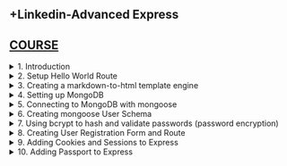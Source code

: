## +Linkedin-Advanced Express

## [COURSE](https://www.linkedin.com/learning/advanced-express/tackle-any-project-with-express?resume=false)

<details>
<summary>1. Introduction </summary>

# Introduction

## Check Node Version

```x
node -v
```

## Check NPM Version

```x
npm -v
```

## Install NPM

```x
sudo npm install -g npm@latest
```

## Initialize npm

```x
npm init -y
```

## Install Express and Nodemon

```x
npm install --save express nodemon
```

## Setup package.json file

```json
{
  "name": "app",
  "version": "1.0.0",
  "main": "index.js",
  "scripts": {
    "test": "echo \"Error: no test specified\" && exit 1",
    "start": "nodemon server.js"
  },
  "keywords": [],
  "author": "",
  "license": "ISC",
  "description": "",
  "dependencies": {
    "express": "^4.19.2",
    "nodemon": "^3.1.4"
  }
}
```

## Run Server

```x
npm run start
```

<img width="1379" alt="image" src="https://github.com/user-attachments/assets/43636f19-0809-451f-8ac4-5ce545fcaac7">


# #END</details>

<details>
<summary>2. Setup Hello World Route </summary>

# Setup Hello World Route

### src-AI-Software/my_projects/03_advanced_express/APP/server.js:

```js
const express = require("express");
const app = express();
const PORT = 3000;

function handler(req, res) {
  return res.send("<h1>Hello World</h1>");
}

app.get("/", handler);

app.listen(PORT, () => {
  console.log(`Server is running on port ${PORT}`);
  console.log("Press Ctrl-C to stop the server");
});

```

![image](https://github.com/user-attachments/assets/9d6634e3-463a-4e1c-9741-2c665f095412)

<img width="1379" alt="image" src="https://github.com/user-attachments/assets/91e6df03-cbe9-4bac-b074-98e08f6b7846">

# #END</details>

<details>
<summary>3. Creating a markdown-to-html template engine </summary>

# Creating a markdown-to-html template engine

## Install marked

```js
npm install marked
```

```json
{
  "name": "app",
  "version": "1.0.0",
  "main": "index.js",
  "scripts": {
    "test": "echo \"Error: no test specified\" && exit 1",
    "start": "nodemon server.js"
  },
  "keywords": [],
  "author": "",
  "license": "ISC",
  "description": "",
  "dependencies": {
    "express": "^4.19.2",
    "marked": "^13.0.2",
    "nodemon": "^3.1.4"
  }
}

```

### src-AI-Software/my_projects/03_advanced_express/APP/server.js:

```js
const express = require("express");
const fs = require("fs");
const util = require("util");
const { marked } = require("marked");

const app = express();
const PORT = 3000;

const fsreadfile = util.promisify(fs.readFile);

app.engine("md", async (filePath, options, callback) => {
  try {
    const content = await fsreadfile(filePath, "utf-8");
    const rendered = content.toString().replace(`{headline}`, options.headline);
    return callback(null, marked(rendered));
  } catch (err) {
    return callback(err);
  }
});

app.set("views", "views");
app.set("view engine", "md");

function handler(req, res) {
  //   return res.send("<h1>Hello World</h1>");
  return res.render("index", { headline: "Hello World" });
}

app.get("/", handler);

app.listen(PORT, () => {
  console.log(`Server is running on port ${PORT}`);
  console.log("Press Ctrl-C to stop the server");
});

```

### src-AI-Software/my_projects/03_advanced_express/APP/views/index.md:

```md
# {headline}
* List Item 1
* **List Item 2**
* __List Item 3__

## h2 sub-headline

### h3 sub-headline
```

![image](https://github.com/user-attachments/assets/8ab5acd0-8c06-43de-bb6c-d6c28caaa7dc)
![image](https://github.com/user-attachments/assets/b6fd126a-b217-4fa7-9aa7-c898cfaa3bb2)

<img width="1379" alt="image" src="https://github.com/user-attachments/assets/2a8b4e00-4dbd-43f4-b2e8-97326f14801f">
<img width="1379" alt="image" src="https://github.com/user-attachments/assets/916ccace-6a2d-4452-96b9-38829d026de2">

# #END</details>

<details>
<summary>4. Setting up MongoDB </summary>

# Setting up MongoDB

## Install dotenv

```x
npm install dotenv
```

```json
{
  "name": "app",
  "version": "1.0.0",
  "main": "index.js",
  "scripts": {
    "test": "echo \"Error: no test specified\" && exit 1",
    "start": "nodemon server.js"
  },
  "keywords": [],
  "author": "",
  "license": "ISC",
  "description": "",
  "dependencies": {
    "dotenv": "^16.4.5",
    "express": "^4.19.2",
    "marked": "^13.0.2",
    "nodemon": "^3.1.4"
  }
}

```

### src-AI-Software/my_projects/03_advanced_express/APP/.env:

```js
DEVELOPMENT_DB_URL=mongodb+srv://<username>:<password>@cluster0.vrabuaf.mongodb.net/development?retryWrites=true&w=majority&appName=Cluster0
PRODUCTION_DB_URL=mongodb+srv://<username>:<password>@cluster0.vrabuaf.mongodb.net/production?retryWrites=true&w=majority&appName=Cluster0
TEST_DB_URL=mongodb+srv://<username>:<password>@cluster0.vrabuaf.mongodb.net/test?retryWrites=true&w=majority&appName=Cluster0
```

### src-AI-Software/my_projects/03_advanced_express/APP/server.js:

```js
const dotenv = require("dotenv");
dotenv.config();

const express = require("express");
const fs = require("fs");
const util = require("util");
const { marked } = require("marked");

const app = express();
const PORT = 3000;

const fsreadfile = util.promisify(fs.readFile);

app.engine("md", async (filePath, options, callback) => {
  try {
    const content = await fsreadfile(filePath, "utf-8");
    const rendered = content.toString().replace(`{headline}`, options.headline);
    return callback(null, marked(rendered));
  } catch (err) {
    return callback(err);
  }
});

app.set("views", "views");
app.set("view engine", "md");

function handler(req, res) {
  //   return res.send("<h1>Hello World</h1>");
  return res.render("index", { headline: "Hello World" });
}

app.get("/", handler);

app.listen(PORT, () => {
  console.log(`Server is running on port ${PORT}`);
  console.log("Press Ctrl-C to stop the server");
});

```

![image](https://github.com/user-attachments/assets/4ac18238-48cb-43cb-a1ed-5e03196f077e)
![image](https://github.com/user-attachments/assets/0d272e60-7832-4745-9539-f1e90022e4b3)
![image](https://github.com/user-attachments/assets/ed799881-b62e-48aa-92d1-7cebc16b3ff2)
![image](https://github.com/user-attachments/assets/8af52616-cdc3-4a94-91e8-1822a40b49e4)
![image](https://github.com/user-attachments/assets/39bf9663-c4ea-4d64-8659-326de364355f)

<img width="1379" alt="image" src="https://github.com/user-attachments/assets/0fddfcc4-e09b-4b2c-b0dc-17f400ce66f7">

# #END</details>

<details>
<summary>5. Connecting to MongoDB with mongoose </summary>

# Connecting to MongoDB with mongoose

## Install Mongoose

```js
npm install --save mongoose
```

### src-AI-Software/my_projects/03_advanced_express/APP/.env:

```js
DEVELOPMENT_DB_URL=mongodb+srv://<username>:<password>@cluster0.vrabuaf.mongodb.net/development?retryWrites=true&w=majority&appName=Cluster0
PRODUCTION_DB_URL=mongodb+srv://<username>:<password>@cluster0.vrabuaf.mongodb.net/production?retryWrites=true&w=majority&appName=Cluster0
TEST_DB_URL=mongodb+srv://<username>:<password>@cluster0.vrabuaf.mongodb.net/test?retryWrites=true&w=majority&appName=Cluster0
```

### src-AI-Software/my_projects/03_advanced_express/APP/server.js:

```js
const dotenv = require("dotenv");
dotenv.config();

const express = require("express");
const fs = require("fs");
const util = require("util");
const { marked } = require("marked");

const app = express();
const PORT = 3000;
const db = require("./lib/db");

const fsreadfile = util.promisify(fs.readFile);

app.engine("md", async (filePath, options, callback) => {
  try {
    const content = await fsreadfile(filePath, "utf-8");
    const rendered = content.toString().replace(`{headline}`, options.headline);
    return callback(null, marked(rendered));
  } catch (err) {
    return callback(err);
  }
});

app.set("views", "views");
app.set("view engine", "md");

function handler(req, res) {
  //   return res.send("<h1>Hello World</h1>");
  return res.render("index", { headline: "Hello World" });
}

app.get("/", handler);

app.listen(PORT, () => {
  db(); // Connect to mongo database
  console.log(`Server is running on port ${PORT}`);
  console.log("Press Ctrl-C to stop the server");
});

```

### src-AI-Software/my_projects/03_advanced_express/APP/lib/db.js:

```js
const mongoose = require("mongoose");

module.exports = async function () {
  try {
    await mongoose
      .connect(process.env.DEVELOPMENT_DB_URL, {})
      .then(() => console.log("Connected to MongoDB..."))
      .catch((err) => console.error("Could not connect to MongoDB...", err));
  } catch (err) {
    console.log(err);
  }
};

```

```x
[nodemon] restarting due to changes...
[nodemon] starting `node server.js`
Server is running on port 3000
Press Ctrl-C to stop the server
Connected to MongoDB...

```

![image](https://github.com/user-attachments/assets/e5592c97-ce31-444f-9413-56b799850ef7)

<img width="1379" alt="image" src="https://github.com/user-attachments/assets/918adb4b-354e-41c0-bc8a-7d82dd43cc6b">
<img width="1379" alt="image" src="https://github.com/user-attachments/assets/07772138-f24d-4de6-8f54-29863ba1e9cb">

# #END</details>

<details>
<summary>6. Creating mongoose User Schema </summary>

# Creating mongoose User Schema

## Install Email Validator

```x
npm install --save email-validator
```

### src-AI-Software/my_projects/03_advanced_express/APP/server.js:

```js
const dotenv = require("dotenv");
dotenv.config();

const express = require("express");
const fs = require("fs");
const util = require("util");
const { marked } = require("marked");

const app = express();
const PORT = 3000;
const db = require("./lib/db");

const fsreadfile = util.promisify(fs.readFile);

app.engine("md", async (filePath, options, callback) => {
  try {
    const content = await fsreadfile(filePath, "utf-8");
    const rendered = content.toString().replace(`{headline}`, options.headline);
    return callback(null, marked(rendered));
  } catch (err) {
    return callback(err);
  }
});

app.set("views", "views");
app.set("view engine", "md");

function handler(req, res) {
  //   return res.send("<h1>Hello World</h1>");
  return res.render("index", { headline: "Hello World" });
}

app.get("/", handler);

app.listen(PORT, () => {
  db(); // Connect to mongo database
  console.log(`Server is running on port ${PORT}`);
  console.log("Press Ctrl-C to stop the server");
});

```

### src-AI-Software/my_projects/03_advanced_express/APP/models/UserModel.js:

```js
const mongoose = require("mongoose");
const emailValidator = require("email-validator");

const UserSchema = mongoose.Schema(
  {
    name: {
      type: String,
      required: true,
      minlength: 3,
      maxlength: 50,
      trim: true,
      // unique: true,
      index: { unique: true },
    },
    email: {
      type: String,
      required: true,
      trim: true,
      lowercase: true,
      index: { unique: true },
      validate: {
        validator: (email) => emailValidator.validate(email),
        message: (props) => `${props.value} is not a valid email address!`,
      },
    },
    password: {
      type: String,
      required: true,
      minlength: 8,
      maxlength: 50,
      trim: true,
      index: { unique: true },
      // match: /^[a-zA-Z0-9]+$/,
    },
  },
  {
    timestamps: true,
  }
);

module.exports = mongoose.model("User", UserSchema);

```

<img width="1379" alt="image" src="https://github.com/user-attachments/assets/0e6dc3d4-2ecf-465f-91db-fa56b89da21f">


# #END</details>

<details>
<summary>7. Using bcrypt to hash and validate passwords (password encryption) </summary>

# Using bcrypt to hash and validate passwords

## Install Bcrypt

```js
npm install --save bcrypt
```

### src-AI-Software/my_projects/03_advanced_express/APP/server.js:

```js
const dotenv = require("dotenv");
dotenv.config();

const express = require("express");
const fs = require("fs");
const util = require("util");
const { marked } = require("marked");

const app = express();
const PORT = 3000;
const db = require("./lib/db");

const fsreadfile = util.promisify(fs.readFile);

app.engine("md", async (filePath, options, callback) => {
  try {
    const content = await fsreadfile(filePath, "utf-8");
    const rendered = content.toString().replace(`{headline}`, options.headline);
    return callback(null, marked(rendered));
  } catch (err) {
    return callback(err);
  }
});

app.set("views", "views");
app.set("view engine", "md");

function handler(req, res) {
  //   return res.send("<h1>Hello World</h1>");
  return res.render("index", { headline: "Hello World" });
}

app.get("/", handler);

app.listen(PORT, () => {
  db(); // Connect to mongo database
  console.log(`Server is running on port ${PORT}`);
  console.log("Press Ctrl-C to stop the server");
});

```

### src-AI-Software/my_projects/03_advanced_express/APP/models/UserModel.js:

```js
const mongoose = require("mongoose");
const emailValidator = require("email-validator");
const bcrypt = require("bcrypt");
const SALT_ROUNDS = 12;

const UserSchema = mongoose.Schema(
  {
    name: {
      type: String,
      required: true,
      minlength: 3,
      maxlength: 50,
      trim: true,
      // unique: true,
      index: { unique: true },
    },
    email: {
      type: String,
      required: true,
      trim: true,
      lowercase: true,
      index: { unique: true },
      validate: {
        validator: (email) => emailValidator.validate(email),
        message: (props) => `${props.value} is not a valid email address!`,
      },
    },
    password: {
      type: String,
      required: true,
      minlength: 8,
      maxlength: 50,
      trim: true,
      index: { unique: true },
      // match: /^[a-zA-Z0-9]+$/,
    },
  },
  {
    timestamps: true,
  }
);

UserSchema.pre("save", async function preSave(next) {
  const user = this;
  if (!user.isModified("password")) return next();
  try {
    const salt = await bcrypt.genSalt(SALT_ROUNDS);
    const hash = await bcrypt.hash(user.password, salt);
    user.password = hash;
    next();
  } catch (err) {
    next(err);
  }
});

UserSchema.methods.comparePassword = async function comparePassword(
  candidatePassword
) {
  return await bcrypt.compare(candidatePassword, this.password);
};

module.exports = mongoose.model("User", UserSchema);

```

![image](https://github.com/user-attachments/assets/4a08fa69-346c-4379-9886-65aab54aeb06)
![image](https://github.com/user-attachments/assets/2e961187-6003-4de2-b5ed-1d618534afdb)

<img width="1379" alt="image" src="https://github.com/user-attachments/assets/1a93ab22-cf3e-4b60-92ac-9520ae898ba1">

# #END</details>

<details>
<summary>8. Creating User Registration Form and Route </summary>

# Creating User Registration Form and Route

## Install EJS

```x
npm install ejs
```

### src-AI-Software/my_projects/03_advanced_express/APP/server.js:

```js
const dotenv = require("dotenv");
dotenv.config();

const path = require("path");
const express = require("express");
const fs = require("fs");
const util = require("util");
const fsreadfile = util.promisify(fs.readFile);

const app = express();
const PORT = 3000;
const db = require("./lib/db");
const User = require("./models/UserModel");
const { error } = require("console");

app.use(express.json());
app.use(express.urlencoded({ extended: true }));

app.set("view engine", "ejs");
app.set("views", path.join(__dirname, "./views"));

function handler(req, res) {
  //   return res.send("<h1>Hello World</h1>");
  return res.render("base", {
    template: "index",
    headline: "This is the Home Page!",
  });
}

app.get("/", handler);

app
  .route("/register")
  .get((req, res) => {
    return res.render("base", {
      template: "register",
      headline: "Register Now!",
      error: null,
      message: null,
    });
  })
  .post(async (req, res, next) => {
    try {
      const { name, email, password, confirm_password } = req.body;
      const data = {
        template: "register",
        headline: "Register Now!",
        error: null,
        message: null,
      };

      if (password !== confirm_password) {
        return res.render("base", { ...data, error: "Passwords do not match" });
      }

      const user = new User({ name, email, password });
      const savedUser = await user.save();

      if (savedUser) {
        return res.render("base", {
          ...data,
          message: "User registered successfully!",
        });
      } else {
        return res.render("base", {
          ...data,
          error: "Failed to register user!",
        });
        // return next(new Error("Couldn't register user!"));
      }
    } catch (err) {
      console.log(err);
      next(err);
    }
  });

app.listen(PORT, () => {
  db(); // Connect to mongo database
  console.log(`Server is running on port ${PORT}`);
  console.log("Press Ctrl-C to stop the server");
});

```

### src-AI-Software/my_projects/03_advanced_express/APP/models/UserModel.js:

```js
const mongoose = require("mongoose");
const emailValidator = require("email-validator");
const bcrypt = require("bcrypt");
const SALT_ROUNDS = 12;

const UserSchema = mongoose.Schema(
  {
    name: {
      type: String,
      required: true,
      minlength: 3,
      maxlength: 50,
      trim: true,
      // unique: true,
      index: { unique: true },
      //   match: /^[a-zA-Z0-9]+$/,
    },
    email: {
      type: String,
      required: true,
      trim: true,
      lowercase: true,
      index: { unique: true },
      validate: {
        validator: (email) => emailValidator.validate(email),
        message: (props) => `${props.value} is not a valid email address!`,
      },
    },
    password: {
      type: String,
      required: true,
      minlength: 8,
      maxlength: 50,
      trim: true,
      index: { unique: true },
    },
  },
  {
    timestamps: true,
  }
);

UserSchema.pre("save", async function preSave(next) {
  const user = this;
  if (!user.isModified("password")) return next();
  try {
    const salt = await bcrypt.genSalt(SALT_ROUNDS);
    const hash = await bcrypt.hash(user.password, salt);
    user.password = hash;
    next();
  } catch (err) {
    next(err);
  }
});

UserSchema.methods.comparePassword = async function comparePassword(
  candidatePassword
) {
  return await bcrypt.compare(candidatePassword, this.password);
};

module.exports = mongoose.model("User", UserSchema);

```

### src-AI-Software/my_projects/03_advanced_express/APP/views/register.ejs:

```ejs
<!--
    ==================================================
    block - Content
    ==================================================
    -->

<h2><%= headline %></h2>

<% if(error) {%>
<div class="alert alert-danger" role="alert">
  <li><%= error %></li>
</div>
<% } %> <% if(message) {%>
<div class="alert alert-success" role="alert">
  <li><%= message %></li>
</div>
<% } %>

<form action="/register" method="POST">
  <div class="mb-3">
    <label for="name" class="form-label">Name</label>
    <input
      type="text"
      class="form-control"
      id="name"
      name="name"
      placeholder="Bob White"
    />
  </div>
  <div class="mb-3">
    <label for="email" class="form-label">Email address</label>
    <input
      type="email"
      class="form-control"
      id="email"
      name="email"
      placeholder="name@example.com"
    />
  </div>
  <div class="mb-3">
    <label for="password" class="form-label">Password</label>
    <input
      type="password"
      class="form-control"
      id="password"
      name="password"
      placeholder="*********"
    />
  </div>
  <div class="mb-3">
    <label for="confirm_password" class="form-label">Confirm Password</label>
    <input
      type="password"
      class="form-control"
      id="confirm_password"
      name="confirm_password"
      placeholder="*********"
    />
  </div>
  <button type="submit" class="btn btn-success btn-lg">Submit</button>
</form>
<!--
    ==================================================
    endblock - Content
    ==================================================
    -->

```

### src-AI-Software/my_projects/03_advanced_express/APP/views/base.ejs:

```ejs
<!DOCTYPE html>
<html lang="en">
  <head>
    <meta charset="utf-8" />
    <meta name="viewport" content="width=device-width, initial-scale=1" />
    <title>My App</title>
    <link
      href="https://cdn.jsdelivr.net/npm/bootstrap@5.2.3/dist/css/bootstrap.min.css"
      rel="stylesheet"
      integrity="sha384-rbsA2VBKQhggwzxH7pPCaAqO46MgnOM80zW1RWuH61DGLwZJEdK2Kadq2F9CUG65"
      crossorigin="anonymous"
    />
  </head>
  <body>
    <main class="container py-4">
      <h1>Welcome to my App!</h1>
      <hr />
      <!--
    ==================================================
    block - Content
    ==================================================
    -->

      <%- include(`./${template}`) %>

      <!--
    ==================================================
    endblock - Content
    ==================================================
    --></main>

    <script
      src="https://cdn.jsdelivr.net/npm/bootstrap@5.2.3/dist/js/bootstrap.bundle.min.js"
      integrity="sha384-kenU1KFdBIe4zVF0s0G1M5b4hcpxyD9F7jL+jjXkk+Q2h455rYXK/7HAuoJl+0I4"
      crossorigin="anonymous"
    ></script>
  </body>
</html>

```

### src-AI-Software/my_projects/03_advanced_express/APP/views/index.ejs:

```ejs
<!--
    ==================================================
    block - Content
    ==================================================
    -->

<h2><%= headline %></h2>
<!--
    ==================================================
    endblock - Content
    ==================================================
    -->

```

![image](https://github.com/user-attachments/assets/183764c5-9ff1-4383-a22b-17f1c8ebd6ce)
![image](https://github.com/user-attachments/assets/46ba8c32-24a7-4c92-9707-f52938d18b22)
![image](https://github.com/user-attachments/assets/d9700e0e-c8b5-49b7-a672-4a54bbfa1ff7)
![image](https://github.com/user-attachments/assets/7222feef-18ce-4ee5-88d4-d2e170397910)
![image](https://github.com/user-attachments/assets/a979d145-a99f-41c1-a181-0abe6d4e2126)

# #END</details>

<details>
<summary>9. Adding Cookies and Sessions to Express </summary>

# Adding Cookies and Sessions to Express

## Install cookie-parser

```x
npm install cookie-parser
```

## Install express-session, connect-mongo, mongoose

```x
npm install express-session connect-mongo mongoose
```

```json
{
  "name": "app",
  "version": "1.0.0",
  "main": "index.js",
  "scripts": {
    "test": "echo \"Error: no test specified\" && exit 1",
    "start": "nodemon server.js"
  },
  "keywords": [],
  "author": "",
  "license": "ISC",
  "description": "",
  "dependencies": {
    "bcrypt": "^5.1.1",
    "connect-mongo": "^5.1.0",
    "cookie-parser": "^1.4.6",
    "dotenv": "^16.4.5",
    "ejs": "^3.1.10",
    "email-validator": "^2.0.4",
    "express": "^4.19.2",
    "express-session": "^1.18.0",
    "marked": "^13.0.2",
    "mongoose": "^8.5.1",
    "nodemon": "^3.1.4"
  }
}

```

### src-AI-Software/my_projects/03_advanced_express/APP/server.js:

```js
const dotenv = require("dotenv");
dotenv.config();

const path = require("path");
const express = require("express");
const fs = require("fs");
const util = require("util");
const fsreadfile = util.promisify(fs.readFile);

const cookieParser = require("cookie-parser");
const session = require("express-session");
const mongoose = require("mongoose");
const MongoStore = require("connect-mongo");

const app = express();
const PORT = 3000;
const db = require("./lib/db");
const User = require("./models/UserModel");
const { error } = require("console");

app.set("view engine", "ejs");
app.set("views", path.join(__dirname, "./views"));

app.use(express.json());
app.use(express.urlencoded({ extended: true }));

app.use(cookieParser());
app.use(
  session({
    secret: "my_secret_key123",
    resave: true,
    saveUninitialized: false,
    store: MongoStore.create({
      mongoUrl: process.env.DEVELOPMENT_DB_URL,
    }),
  })
);

app.use(async (req, res, next) => {
  try {
    req.session.visits = req.session.visits ? req.session.visits + 1 : 1;
    console.log("visits: " + req.session.visits);
    return next();
    // if (req.session.user) {
    //   const user = await User.findById(req.session.user);
    //   req.user = user;
    // }
    // next();
  } catch (error) {
    next(error);
  }
});

function handler(req, res) {
  //   return res.send("<h1>Hello World</h1>");
  return res.render("base", {
    template: "index",
    headline: "This is the Home Page!",
  });
}

app.get("/", handler);

app
  .route("/register")
  .get((req, res) => {
    return res.render("base", {
      template: "register",
      headline: "Register Now!",
      error: null,
      message: null,
    });
  })
  .post(async (req, res, next) => {
    try {
      const { name, email, password, confirm_password } = req.body;
      const data = {
        template: "register",
        headline: "Register Now!",
        error: null,
        message: null,
      };

      if (password !== confirm_password) {
        return res.render("base", { ...data, error: "Passwords do not match" });
      }

      const user = new User({ name, email, password });
      const savedUser = await user.save();

      if (savedUser) {
        return res.render("base", {
          ...data,
          message: "User registered successfully!",
        });
      } else {
        return res.render("base", {
          ...data,
          error: "Failed to register user!",
        });
        // return next(new Error("Couldn't register user!"));
      }
    } catch (err) {
      console.log(err);
      next(err);
    }
  });

app.listen(PORT, () => {
  db(); // Connect to mongo database
  console.log(`Server is running on port ${PORT}`);
  console.log("Press Ctrl-C to stop the server");
});

```

```x
[nodemon] restarting due to changes...
[nodemon] starting `node server.js`
Server is running on port 3000
Press Ctrl-C to stop the server
Connected to MongoDB...
visits: 1
visits: 2
visits: 3
visits: 4
visits: 5
visits: 6
visits: 7
visits: 8
```

![image](https://github.com/user-attachments/assets/70b03b87-a8af-434b-b464-4fb253d916fa)
![image](https://github.com/user-attachments/assets/f1b952df-875e-4f01-ae32-f100bbc21c43)
![image](https://github.com/user-attachments/assets/7d348989-ecd9-407e-af7e-ea489bce06f9)
![image](https://github.com/user-attachments/assets/f891aa85-9099-4e50-9c25-abc32bd4d664)
![image](https://github.com/user-attachments/assets/a9db5f67-c22d-4437-a94e-e8d31240fc03)

<img width="1406" alt="image" src="https://github.com/user-attachments/assets/28fb522b-75d3-4d75-b0cc-b14a4d87dfc0">

# #END</details>

<details>
<summary>10. Adding Passport to Express </summary>

# Adding Passport to Express

```js

```

```js

```

```js

```

```js

```

```js

```

```js

```

```js

```

```js

```

```js

```

```js

```

# #END</details>
